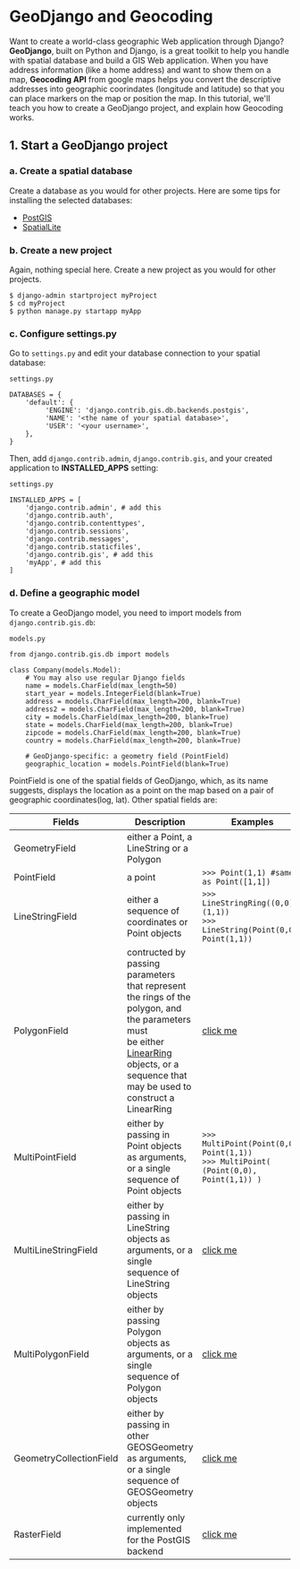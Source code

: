 # GeoDjango and Geocoding
Want to create a world-class geographic Web application through Django? **GeoDjango**, built on Python and Django, is a great 
toolkit to help you handle with spatial database and build a GIS Web application. When you have address information (like
a home address) and want to show them on a map, **Geocoding API** from google maps helps you convert the descriptive addresses 
into geographic coorindates (longitude and latitude) so that you can place markers on the map or position the map.
In this tutorial, we'll teach you how to create a GeoDjango project, and explain how Geocoding works.

## 1. Start a GeoDjango project
### a. Create a spatial database
Create a database as you would for other projects. Here are some tips for installing the selected databases:
* [PostGIS](https://docs.djangoproject.com/en/2.0/ref/contrib/gis/install/postgis/)
* [SpatialLite](https://docs.djangoproject.com/en/2.0/ref/contrib/gis/install/spatialite/)

### b. Create a new project
Again, nothing special here. Create a new project as you would for other projects.
```
$ django-admin startproject myProject
$ cd myProject
$ python manage.py startapp myApp
```

### c. Configure settings.py
Go to `settings.py` and edit your database connection to your spatial database:
```
settings.py

DATABASES = {
    'default': {
         'ENGINE': 'django.contrib.gis.db.backends.postgis',
         'NAME': '<the name of your spatial database>',
         'USER': '<your username>',
    },
}
```
Then, add `django.contrib.admin`, `django.contrib.gis`, and your created application to **INSTALLED_APPS** setting:
```
settings.py

INSTALLED_APPS = [
    'django.contrib.admin', # add this
    'django.contrib.auth',
    'django.contrib.contenttypes',
    'django.contrib.sessions',
    'django.contrib.messages',
    'django.contrib.staticfiles',
    'django.contrib.gis', # add this
    'myApp', # add this
]
```

### d. Define a geographic model
To create a GeoDjango model, you need to import models from `django.contrib.gis.db`:
```
models.py

from django.contrib.gis.db import models

class Company(models.Model):
    # You may also use regular Django fields
    name = models.CharField(max_length=50)
    start_year = models.IntegerField(blank=True)
    address = models.CharField(max_length=200, blank=True)
    address2 = models.CharField(max_length=200, blank=True)
    city = models.CharField(max_length=200, blank=True)
    state = models.CharField(max_length=200, blank=True)
    zipcode = models.CharField(max_length=200, blank=True)
    country = models.CharField(max_length=200, blank=True)
    
    # GeoDjango-specific: a geometry field (PointField)
    geographic_location = models.PointField(blank=True)
```
PointField is one of the spatial fields of GeoDjango, which, as its name suggests, displays the location as a point on the map
based on a pair of geographic coordinates(log, lat). Other spatial fields are:

Fields | Description | Examples
------ | ----------- | --------
GeometryField | either a Point, a LineString or a Polygon | 
PointField | a point | `>>> Point(1,1) #same as Point([1,1])`
LineStringField | either a sequence of coordinates or Point objects| `>>> LineStringRing((0,0), (1,1))` <br> `>>> LineString(Point(0,0), Point(1,1))`
PolygonField | contructed by passing parameters that represent <br> the rings of the polygon, and the parameters must <br> be either [LinearRing](https://docs.djangoproject.com/en/2.0/ref/contrib/gis/geos/#linearring) objects, or a sequence that <br> may be used to construct a LinearRing | [click me](https://docs.djangoproject.com/en/2.0/ref/contrib/gis/geos/#polygon)
MultiPointField | either by passing in Point objects as arguments, or a single sequence of Point objects| `>>> MultiPoint(Point(0,0), Point(1,1))` <br> `>>> MultiPoint( (Point(0,0), Point(1,1)) )`
MultiLineStringField | either by passing in LineString objects as arguments, or a single sequence of LineString objects | [click me](https://docs.djangoproject.com/en/2.0/ref/contrib/gis/geos/#multilinestring)
MultiPolygonField | either by passing Polygon objects as arguments, or a single sequence of Polygon objects | [click me](https://docs.djangoproject.com/en/2.0/ref/contrib/gis/geos/#multipolygon)
GeometryCollectionField | either by passing in other GEOSGeometry as arguments, or a single sequence of GEOSGeometry objects | [click me](https://docs.djangoproject.com/en/2.0/ref/contrib/gis/geos/#geometrycollection)
RasterField | currently only implemented for the PostGIS backend | [click me](https://docs.djangoproject.com/en/2.0/ref/contrib/gis/db-api/#creating-and-saving-models-with-raster-fields)
